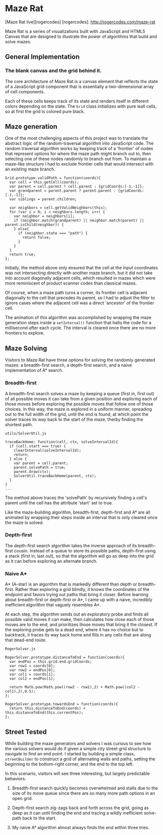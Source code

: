 # Maze Rat

[Maze Rat live][rogercodes]
[rogercodes]: http://rogercodes.com/maze-rat

Maze Rat is a series of visualizations built with JavaScript and HTML5 Canvas that are designed to illustrate the power of algorithms that build and solve mazes.


## General Implementation

### The blank canvas and the grid behind it.

The core architecture of Maze Rat is a canvas element that reflects the state of a JavaScript grid component that is essentially a two-dimensional array of cell components.

Each of these cells keeps track of its state and renders itself in different colors depending on the state. The `Grid` class initializes with pure wall cells, so at first the grid is colored pure black.

## Maze generation

One of the most challenging aspects of this project was to translate the abstract logic of the random-traversal algorithm into JavaScript code. The random traversal algorithm works by keeping track of a 'frontier' of nodes that represent options for where the maze path might branch out to, then selecting one of these nodes randomly to branch out from. To maintain a maze-like structure I had to exclude frontier cells that would intersect with an existing maze branch.

```
Grid.prototype.validPath = function(coords){
  var cell = this.getCell(coords);
  var parent = cell.parent ? cell.parent : {gridCoords:[-1,-1]};
  var grandparent = parent.parent ? parent.parent : {gridCoords:[-1,-1]};
  var siblings = parent.children;

  var neighbors = cell.getValidNeighbors(this);
  for (var i = 0; i < neighbors.length; i++) {
    var neighbor = neighbors[i];
    if (neighbor.match(grandparent) || neighbor.match(parent) || parent.isChild(neighbor)) {
    } else{
      if (neighbor.state === "path") {
        return false;
      }
    }
  }
  return true;
};
```

Initially, the method above only ensured that the cell at the input coordinates was not intersecting directly with another maze branch, but it did not take into account diagonally adjacent cells, which resulted in mazes which were more reminiscent of product scanner codes than classical mazes.

Of course, when a maze path turns a corner, its frontier cell is adjacent diagonally to the cell that precedes its parent, so I had to adjust the filter to ignore cases where the adjacent cell was a direct 'ancestor' of the frontier cell.

The animation of this algorithm was accomplished by wrapping the maze generation steps inside a `setInterval()` function that halts the code for a millisecond after each cycle. The interval is cleared once there are no more frontiers to explore.

## Maze Solving

Visitors to Maze Rat have three options for solving the randomly generated mazes: a breadth-first search, a depth-first search, and a naive implementation of A* search.

### Breadth-first

A breadth-first search solves a maze by keeping a queue (first in, first out) of all possible moves it can take from a given position and exploring each of those moves before exploring the possible moves that follow one of those choices. In this way, the maze is explored in a uniform manner, spreading out to the full width of the grid, until the end is found, at which point the solver traces its way back to the start of the maze, therby finding the shortest path.

```
utils/SolverUtil.js

traceBackHome: function(cell, ctx, solveIntervalId){
  if (cell.start === true) {
    clearInterval(solveIntervalId);
    return;
  } else {
    var parent = cell.parent;
    parent.solvePath = true;
    parent.draw(ctx);
    SolverUtil.traceBackHome(parent, ctx);
  }
}
...
```

The method above traces the 'solvePath' by recursively  finding a cell's parent until the cell has the attribute 'start' set to true.

Like the maze-building algorithm, breadth-first, depth-first and A* are all animated by wrapping their steps inside an interval that is only cleared once the maze is solved.

### Depth-first

The depth-first search algorithm takes the inverse approach of its breadth-first cousin. Instead of a queue to store its possible paths, depth-first using a stack (first in, last out), so that the algorithm will go as deep into the grid as it can before exploring an alternate branch.

### Naive A*

A* (A-star) is an algorithm that is markedly different than depth or breadth-first. Rather than exploring a grid blindly, it knows the coordinates of the endpoint and favors trying out paths that bring it closer. Before learning about breadth-first or depth-first or A*, I came up with a naive, incredibly inefficient algorithm that vaguely resembles A*.

At each step, the algorithm sends out an exploratory probe and finds all possible valid moves it can make, then calculates how close each of those moves are to the end, and prioritizes those moves that bring it the closest. If the exploring probe gets to a dead end, where it has no choice but to backtrack, it traces its way back home and fills in any cells that are along that dead-end route.

```
RogerSolver.js

RogerSolver.prototype.distanceToEnd = function(coords){
  var endPos = this.grid.end.gridCoords;
  var row1 = coords[0];
  var row2 = endPos[0];
  var col1 = coords[1];
  var col2 = endPos[1];

  return Math.pow(Math.pow((row2 - row1),2) + Math.pow((col2 - col1),2),0.5);
};

RogerSolver.prototype.towardsEnd = function(coords){
  return this.distanceToEnd(coords) < this.distanceToEnd(this.currentPos);
};
```

## Street Tested

While building the maze generators and solvers I was curious to see how the various solvers would do if given a simple city street grid structure to navigate to find an end point. I started by building a simple class, `streetBuilder` to construct a grid of alternating walls and paths, setting the beginning to the bottom-right corner, and the end to the top left.

In this scenario, visitors will see three interesting, but largely predictable behaviors:

1. Breadth-first search quickly becomes overwhelmed and stalls due to the size of its move queue since there are so many more path options in an open grid.

2. Depth-first search zig-zags back and forth across the grid, going as deep as it can until finding the end and tracing a wildly inefficient solve-path back to the start.

3. My naive A* algorithm almost always finds the end within three tries.

